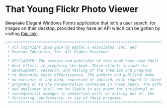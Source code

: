 # That Young Flickr Photo Viewer

~~Simplistic~~ Elegant Windows Forms application that let's a user search, 
for images on their desktop, provided they have an API which can be gotten
by visiting [this link](http://www.flickr.com/services/apps/create/apply).

```c#
/**************************************************************************
 * (C) Copyright 1992-2014 by Deitel & Associates, Inc. and               *
 * Pearson Education, Inc. All Rights Reserved.                           *
 *                                                                        *
 * DISCLAIMER: The authors and publisher of this book have used their     *
 * best efforts in preparing the book. These efforts include the          *
 * development, research, and testing of the theories and programs        *
 * to determine their effectiveness. The authors and publisher make       *
 * no warranty of any kind, expressed or implied, with regard to these    *
 * programs or to the documentation contained in these books. The authors *
 * and publisher shall not be liable in any event for incidental or       *
 * consequential damages in connection with, or arising out of, the       *
 * furnishing, performance, or use of these programs.                     *
 **************************************************************************/
 ```